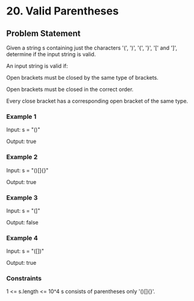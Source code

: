 # 20. Valid Parentheses

## Problem Statement

Given a string s containing just the characters '(', ')', '{', '}', '[' and ']', determine if the input string is valid.

An input string is valid if:

Open brackets must be closed by the same type of brackets.

Open brackets must be closed in the correct order.

Every close bracket has a corresponding open bracket of the same type.

### Example 1

Input: s = "()"

Output: true

### Example 2

Input: s = "()[]{}"

Output: true

### Example 3

Input: s = "(]"

Output: false

### Example 4

Input: s = "([])"

Output: true

### Constraints

1 <= s.length <= 10^4
s consists of parentheses only '()[]{}'.
